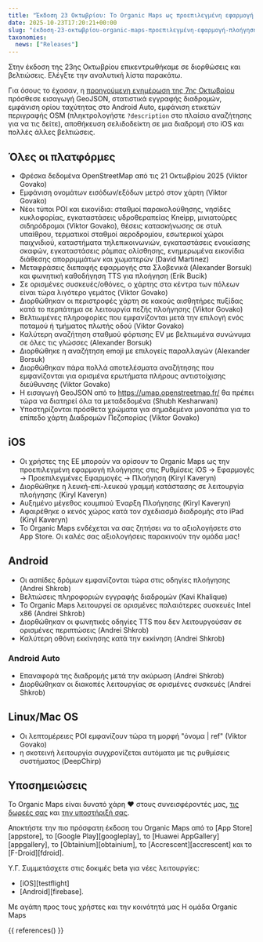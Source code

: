 ```yaml
---
title: "Έκδοση 23 Οκτωβρίου: Το Organic Maps ως προεπιλεγμένη εφαρμογή πλοήγησης στην ΕΕ στο iOS, εμφάνιση ασπίδων δρόμων στο Android και περισσότερες βελτιώσεις και διορθώσεις"
date: 2025-10-23T17:20:21+00:00
slug: "έκδοση-23-οκτωβρίου-organic-maps-προεπιλεγμένη-εφαρμογή-πλοήγησης-εε-ios-ασπίδες-δρόμων-android-βελτιώσεις-διορθώσεις"
taxonomies:
  news: ["Releases"]
---
```


Στην έκδοση της 23ης Οκτωβρίου επικεντρωθήκαμε σε διορθώσεις και βελτιώσεις. Ελέγξτε την αναλυτική λίστα παρακάτω.

Για όσους το έχασαν, η [προηγούμενη ενημέρωση της 7ης Οκτωβρίου](https://organicmaps.app/news/2025-10-07/android-auto-speed-limit-geojson-support-recording-track-statistics-osm-description-display/
) πρόσθεσε εισαγωγή GeoJSON, στατιστικά εγγραφής διαδρομών, εμφάνιση ορίου ταχύτητας στο Android Auto, εμφάνιση ετικετών περιγραφής OSM (πληκτρολογήστε `?description` στο πλαίσιο αναζήτησης για να τις δείτε), αποθήκευση σελιδοδείκτη σε μια διαδρομή στο iOS και πολλές άλλες βελτιώσεις.

## Όλες οι πλατφόρμες

- Φρέσκα δεδομένα OpenStreetMap από τις 21 Οκτωβρίου 2025 (Viktor Govako)
- Εμφάνιση ονομάτων εισόδων/εξόδων μετρό στον χάρτη (Viktor Govako)
- Νέοι τύποι POI και εικονίδια: σταθμοί παρακολούθησης, νησίδες κυκλοφορίας, εγκαταστάσεις υδροθεραπείας Kneipp, μινιατούρες σιδηρόδρομοι (Viktor Govako), θέσεις κατασκήνωσης σε στυλ υπαίθρου, τερματικοί σταθμοί αεροδρομίου, εσωτερικοί χώροι παιχνιδιού, καταστήματα τηλεπικοινωνιών, εγκαταστάσεις ενοικίασης σκαφών, εγκαταστάσεις ράμπας ολίσθησης, ενημερωμένα εικονίδια διάθεσης απορριμμάτων και χωματερών (David Martinez)
- Μεταφράσεις διεπαφής εφαρμογής στα Σλοβενικά (Alexander Borsuk) και φωνητική καθοδήγηση TTS για πλοήγηση (Erik Bucik)
- Σε ορισμένες συσκευές/οθόνες, ο χάρτης στα κέντρα των πόλεων είναι τώρα λιγότερο γεμάτος (Viktor Govako)
- Διορθώθηκαν οι περιστροφές χάρτη σε κακούς αισθητήρες πυξίδας κατά το περπάτημα σε λειτουργία πεζής πλοήγησης (Viktor Govako)
- Βελτιωμένες πληροφορίες που εμφανίζονται μετά την επιλογή ενός ποταμού ή τμήματος πλωτής οδού (Viktor Govako)
- Καλύτερη αναζήτηση σταθμού φόρτισης EV με βελτιωμένα συνώνυμα σε όλες τις γλώσσες (Alexander Borsuk)
- Διορθώθηκε η αναζήτηση emoji με επιλογείς παραλλαγών (Alexander Borsuk)
- Διορθώθηκαν πάρα πολλά αποτελέσματα αναζήτησης που εμφανίζονται για ορισμένα ερωτήματα πλήρους αντιστοίχισης διεύθυνσης (Viktor Govako)
- Η εισαγωγή GeoJSON από το https://umap.openstreetmap.fr/ θα πρέπει τώρα να διατηρεί όλα τα μεταδεδομένα (Shubh Kesharwani)
- Υποστηρίζονται πρόσθετα χρώματα για σημαδεμένα μονοπάτια για το επίπεδο χάρτη Διαδρομών Πεζοπορίας (Viktor Govako)

## iOS

- Οι χρήστες της ΕΕ μπορούν να ορίσουν το Organic Maps ως την προεπιλεγμένη εφαρμογή πλοήγησης στις Ρυθμίσεις iOS → Εφαρμογές → Προεπιλεγμένες Εφαρμογές → Πλοήγηση (Kiryl Kaveryn)
- Διορθώθηκε η λευκή-επί-λευκού γραμμή κατάστασης σε λειτουργία πλοήγησης (Kiryl Kaveryn)
- Αυξημένο μέγεθος κουμπιού Έναρξη Πλοήγησης (Kiryl Kaveryn)
- Αφαιρέθηκε ο κενός χώρος κατά τον σχεδιασμό διαδρομής στο iPad (Kiryl Kaveryn)
- Το Organic Maps ενδέχεται να σας ζητήσει να το αξιολογήσετε στο App Store. Οι καλές σας αξιολογήσεις παρακινούν την ομάδα μας!

## Android

- Οι ασπίδες δρόμων εμφανίζονται τώρα στις οδηγίες πλοήγησης (Andrei Shkrob)
- Βελτιώσεις πληροφοριών εγγραφής διαδρομών (Kavi Khalique)
- Το Organic Maps λειτουργεί σε ορισμένες παλαιότερες συσκευές Intel x86 (Andrei Shkrob)
- Διορθώθηκαν οι φωνητικές οδηγίες TTS που δεν λειτουργούσαν σε ορισμένες περιπτώσεις (Andrei Shkrob)
- Καλύτερη οθόνη εκκίνησης κατά την εκκίνηση (Andrei Shkrob)

### Android Auto
- Επαναφορά της διαδρομής μετά την ακύρωση (Andrei Shkrob)
- Διορθώθηκαν οι διακοπές λειτουργίας σε ορισμένες συσκευές (Andrei Shkrob)

## Linux/Mac OS

- Οι λεπτομέρειες POI εμφανίζουν τώρα τη μορφή "όνομα | ref" (Viktor Govako)
- η σκοτεινή λειτουργία συγχρονίζεται αυτόματα με τις ρυθμίσεις συστήματος (DeepChirp)

## Υποσημειώσεις

Το Organic Maps είναι δυνατό χάρη ❤️ στους συνεισφέροντές μας, [τις δωρεές σας](@/donate/index.el.md) και [την υποστήριξή σας](@/contribute/index.el.md).

Αποκτήστε την πιο πρόσφατη έκδοση του Organic Maps από το [App Store][appstore], το [Google Play][googleplay], το [Huawei AppGallery][appgallery], το [Obtainium][obtainium], το [Accrescent][accrescent] και το [F-Droid][fdroid].

Υ.Γ. Συμμετάσχετε στις δοκιμές beta για νέες λειτουργίες:
- [iOS][testflight]
- [Android][firebase].

Με αγάπη προς τους χρήστες και την κοινότητά μας
Η ομάδα Organic Maps

{{ references() }}
